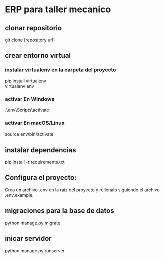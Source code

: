 # ERP para taller mecanico
## clonar repositorio
git clone [repository url]

## crear entorno virtual
### instalar virtualenv en la carpeta del proyecto
pip install virtualenv <br>
virtualenv env
### activar En Windows
.\env\Scripts\activate
### activar En macOS/Linux
source env/bin/activate

## instalar dependencias
pip install -r requirements.txt

## Configura el proyecto:
Crea un archivo .env en la raíz del proyecto y rellénalo siguiendo el archivo .env.example.

## migraciones para la base de datos
python manage.py migrate

## inicar servidor
python manage.py runserver
